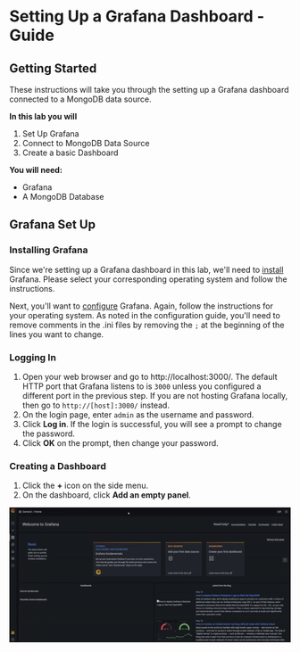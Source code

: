# Setting Up a Grafana Dashboard - Guide

## Getting Started

These instructions will take you through the setting up a Grafana dashboard connected to a MongoDB data source.

__In this lab you will__
1. Set Up Grafana
2. Connect to MongoDB Data Source
3. Create a basic Dashboard

__You will need:__
* Grafana
* A MongoDB Database

## Grafana Set Up

### Installing Grafana

Since we're setting up a Grafana dashboard in this lab, we'll need to [install](https://grafana.com/docs/grafana/latest/installation/) Grafana. Please select your corresponding operating system and follow the instructions.

Next, you'll want to [configure](https://grafana.com/docs/grafana/latest/administration/configuration/) Grafana. Again, follow the instructions for your operating system. As noted in the configuration guide, you'll need to remove comments in the .ini files by removing the ```;``` at the beginning of the lines you want to change.

### Logging In

1. Open your web browser and go to http://localhost:3000/. The default HTTP port that Grafana listens to is ```3000``` unless you configured a different port in the previous step. If you are not hosting Grafana locally, then go to ```http://[host]:3000/``` instead.
2. On the login page, enter ```admin``` as the username and password.
3. Click **Log in**. If the login is successful, you will see a prompt to change the password.
4. Click **OK** on the prompt, then change your password.

### Creating a Dashboard

1. Click the **+** icon on the side menu.
2. On the dashboard, click **Add an empty panel**.

![alt text](images/make-grafana-dashboard.gif "Make Grafana Dashboard")